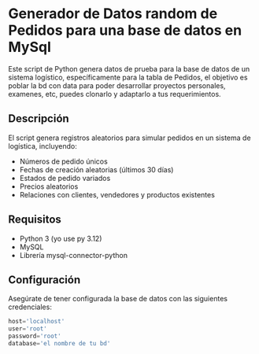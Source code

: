 # Generador de Datos random de Pedidos para una base de datos en MySql

Este script de Python genera datos de prueba para la base de datos de un sistema logístico, específicamente para la tabla de Pedidos, el objetivo es poblar la bd con data para poder desarrollar proyectos personales, examenes, etc, puedes clonarlo y adaptarlo a tus requerimientos.

## Descripción

El script genera registros aleatorios para simular pedidos en un sistema de logística, incluyendo:
- Números de pedido únicos
- Fechas de creación aleatorias (últimos 30 días)
- Estados de pedido variados
- Precios aleatorios
- Relaciones con clientes, vendedores y productos existentes

## Requisitos

- Python 3 (yo use py 3.12)
- MySQL
- Librería mysql-connector-python


## Configuración

Asegúrate de tener configurada la base de datos con las siguientes credenciales:
```python
host='localhost'
user='root'
password='root'
database='el nombre de tu bd'
